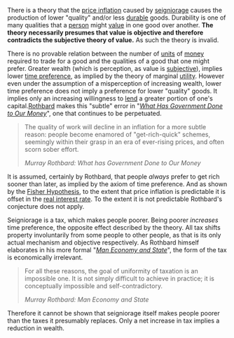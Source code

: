 There is a theory that the [price inflation](https://en.m.wikipedia.org/wiki/Inflation) caused by [seigniorage](https://en.m.wikipedia.org/wiki/Seigniorage) causes the production of lower "quality" and/or less [durable](Depreciation-Principle) goods. Durability is one of many qualities that a [person](Glossary#person) might [value](Glossary#value) in one good over another. **The theory necessarily presumes that value is objective and therefore contradicts the subjective theory of value.** As such the theory is invalid.

There is no provable relation between the number of [units](Glossary#unit) of [money](Money-Taxonomy) required to trade for a good and the qualities of a good that one might prefer. Greater wealth (which is perception, as value is [subjective](https://en.m.wikipedia.org/wiki/Subjective_theory_of_value)), implies lower [time preference](Time-Preference-Fallacy), as implied by the theory of marginal [utility](https://en.m.wikipedia.org/wiki/Marginal_utility). However even under the assumption of a misperception of increasing wealth, lower time preference does not imply a preference for lower "quality" goods. It implies only an increasing willingness to [lend](Glossary#lend) a greater portion of one's capital.[Rothbard](https://en.m.wikipedia.org/wiki/Murray_Rothbard) makes this "subtle" error in "[*What Has Government Done to Our Money*](https://mises.org/library/what-has-government-done-our-money/html/p/81)", one that continues to be perpetuated.

> The quality of work will decline in an inflation for a more subtle reason: people become enamored of "get-rich-quick" schemes, seemingly within their grasp in an era of ever-rising prices, and often scorn sober effort.
>
> *Murray Rothbard: What has Government Done to Our Money*

It is assumed, certainly by Rothbard, that people *always* prefer to get rich sooner than later, as implied by the axiom of time preference. And as shown by the [Fisher Hypothesis](https://en.m.wikipedia.org/wiki/Fisher_hypothesis), to the extent that price inflation is predictable it is offset in the [real interest rate](https://en.m.wikipedia.org/wiki/Real_interest_rate). To the extent it is not predictable Rothbard's conjecture does not apply.

Seigniorage is a tax, which makes people poorer. Being poorer *increases* time preference, the opposite effect described by the theory. All tax shifts property involuntarily from some people to other people, as that is its only actual mechanism and objective respectively. As Rothbard himself elaborates in his more formal "[*Man Economy and State*](https://mises.org/library/man-economy-and-state-power-and-market/html/ppp/1393)", the form of the tax is economically irrelevant.

> For all these reasons, the goal of uniformity of taxation is an impossible one. It is not simply difficult to achieve in practice; it is conceptually impossible and self-contradictory.
>
> *Murray Rothbard: Man Economy and State*

Therefore it cannot be shown that seigniorage itself makes people poorer than the taxes it presumably replaces. Only a net increase in tax implies a reduction in wealth.
